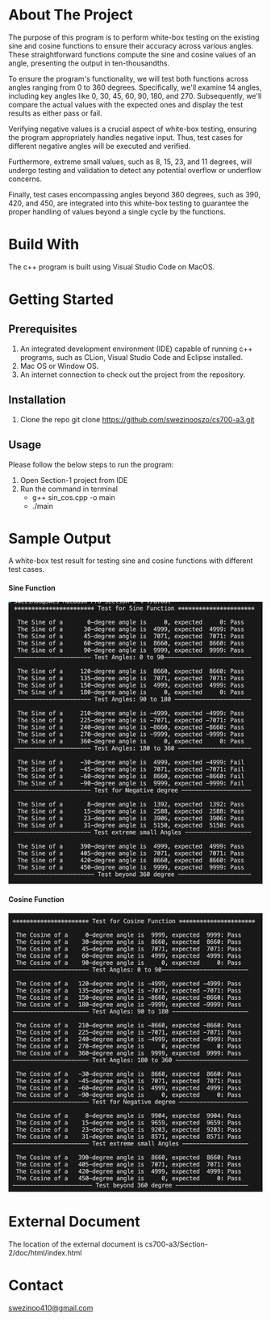 # About The Project

The purpose of this program is to perform white-box testing on the existing sine and cosine functions to ensure their accuracy across various angles. These straightforward functions compute the sine and cosine values of an angle, presenting the output in ten-thousandths.

To ensure the program's functionality, we will test both functions across angles ranging from 0 to 360 degrees. Specifically, we'll examine 14 angles, including key angles like 0, 30, 45, 60, 90, 180, and 270. Subsequently, we'll compare the actual values with the expected ones and display the test results as either pass or fail.

Verifying negative values is a crucial aspect of white-box testing, ensuring the program appropriately handles negative input. Thus, test cases for different negative angles will be executed and verified.

Furthermore, extreme small values, such as 8, 15, 23, and 11 degrees, will undergo testing and validation to detect any potential overflow or underflow concerns.

Finally, test cases encompassing angles beyond 360 degrees, such as 390, 420, and 450, are integrated into this white-box testing to guarantee the proper handling of values beyond a single cycle by the functions.

# Build With
The c++ program is built using Visual Studio Code on MacOS.

# Getting Started

## Prerequisites 
1. An integrated development environment (IDE) capable of running c++ programs, such as CLion, Visual Studio Code and Eclipse installed.
2. Mac OS or Window OS.
3. An internet connection to check out the project from the repository.

## Installation
1. Clone the repo
    git clone https://github.com/swezinooszo/cs700-a3.git


## Usage
Please follow the below steps to run the program:
 
1. Open Section-1 project from IDE
2. Run the command in terminal 
    - g++ sin_cos.cpp -o main
    - ./main
  
# Sample Output
A white-box test result for testing sine and cosine functions with different test cases.

#### Sine Function

![sine](./Section-2/screenshots/whitebox-test-sine.png)

#### Cosine Function

![cosine](./Section-2/screenshots/whitebox-test-cosine.png)



# External Document
The location of the external document is cs700-a3/Section-2/doc/html/index.html

# Contact
[swezinoo410@gmail.com](mailto:swezinoo410@gmail.com)